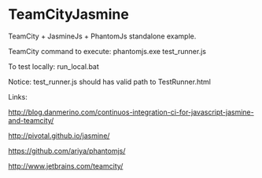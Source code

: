 TeamCityJasmine
===============

TeamCity + JasmineJs + PhantomJs standalone example.


TeamCity command to execute: phantomjs.exe test_runner.js

To test locally: run_local.bat

Notice:
test_runner.js should has valid path to TestRunner.html



Links:

http://blog.danmerino.com/continuos-integration-ci-for-javascript-jasmine-and-teamcity/

http://pivotal.github.io/jasmine/

https://github.com/ariya/phantomjs/

http://www.jetbrains.com/teamcity/

